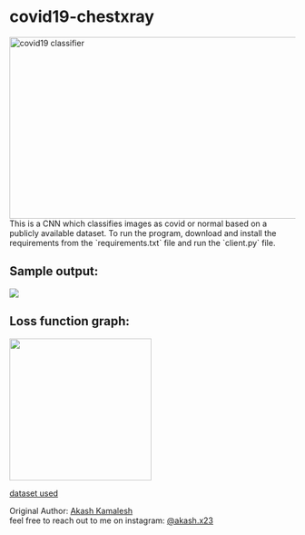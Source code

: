 # covid19-chestxray

<img src="https://socialify.git.ci/asphytheghoul/cifar10-classifier/image?font=Rokkitt&language=1&name=1&owner=1&stargazers=1&theme=Dark" alt="covid19 classifier" width="640" height="320" />
This is a CNN which classifies images as covid or normal based on a publicly available dataset. To run the program, download and install the requirements from the `requirements.txt` file 
and run the `client.py` file. <br/>

## Sample output: <br />
<img src="https://user-images.githubusercontent.com/91832216/194706839-57d0baca-01a2-4ef9-93c0-687a2a4b9652.png" >

## Loss function graph: <br />
<img src ="https://user-images.githubusercontent.com/91832216/194706793-f5c41963-112e-451f-be3a-aaf521042f69.png" width="250" height="250">

[dataset used](https://www.kaggle.com/datasets/bachrr/covid-chest-xray)

Original Author: [Akash Kamalesh](https://github.com/asphytheghoul) <br/>
feel free to reach out to me on instagram: [@akash.x23](https://www.instagram.com/akash.x23/)
